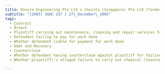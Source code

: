 ```yaml
---
title: Ensure Engineering Pte Ltd v Invista (Singapore) Pte Ltd (formerly known as Du Pont 
subtitle: "[2005] SGHC 237 / 27\_December\_2005"
tags:
  - Contract
  - Breach
  - Plaintiff carrying out maintenance, cleaning and repair services for defendant\'s industrial boiler
  - Defendant failing to pay for work done
  - Whether defendant liable for payment for work done
  - Debt and Recovery
  - Counterclaim
  - Whether defendant having counterclaim against plaintiff for failing to carry out chemical cleaning services in accordance with contract
  - Whether plaintiff\'s alleged failure to carry out chemical cleaning services in accordance with contract caused damage to defendant\'s boiler

---
```



